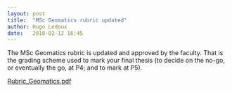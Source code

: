```yaml
---
layout: post
title:  "MSc Geomatics rubric updated"
author: Hugo Ledoux
date:   2018-02-12 16:45
---
```


The MSc Geomatics rubric is updated and approved by the faculty.
That is the grading scheme used to mark your final thesis (to decide on the no-go, or eventually the go, at P4; and to mark at P5).

[Rubric_Geomatics.pdf](https://3d.bk.tudelft.nl/courses/geo2020/rules/Rubric_Geomatics.pdf)

